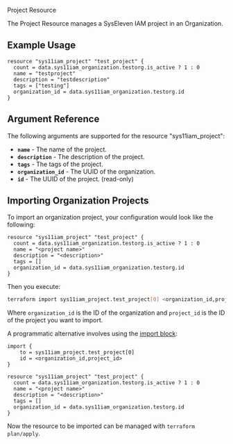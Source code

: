 Project Resource

The Project Resource manages a SysEleven IAM project in an Organization.

## Example Usage

```hcl
resource "sys11iam_project" "test_project" {
  count = data.sys11iam_organization.testorg.is_active ? 1 : 0
  name = "testproject"
  description = "testdescription"
  tags = ["testing"]
  organization_id = data.sys11iam_organization.testorg.id
}
```

## Argument Reference

The following arguments are supported for the resource "sys11iam_project":
* **`name`** - The name of the project.
* **`description`** - The description of the project.
* **`tags`** - The tags of the project.
* **`organization_id`** - The UUID of the organization.
* **`id`** - The UUID of the project. (read-only)

## Importing Organization Projects

To import an organization project, your configuration would look like the following:

```hcl
resource "sys11iam_project" "test_project" {
  count = data.sys11iam_organization.testorg.is_active ? 1 : 0
  name = "<project name>"
  description = "<description>"
  tags = []
  organization_id = data.sys11iam_organization.testorg.id
}

```
Then you execute:

```bash
terraform import sys11iam_project.test_project[0] <organization_id,project_id>
```

Where `organization_id` is the ID of the organization and `project_id` is the ID of the project you want to import.

A programmatic alternative involves using the [import block](https://developer.hashicorp.com/terraform/language/import#syntax):

```hcl
import {
    to = sys11iam_project.test_project[0] 
    id = <organization_id,project_id>
}

resource "sys11iam_project" "test_project" {
  count = data.sys11iam_organization.testorg.is_active ? 1 : 0
  name = "<project name>"
  description = "<description>"
  tags = []
  organization_id = data.sys11iam_organization.testorg.id
}

```
Now the resource to be imported can be managed with `terraform plan/apply`.

